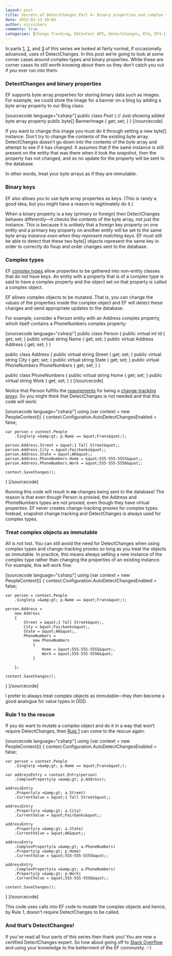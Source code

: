 ```yaml
---
layout: post
title: Secrets of DetectChanges Part 4: Binary properties and complex types
date: 2012-03-13 10:04
author: ajcvickers
comments: true
categories: [Change Tracking, DbContext API, DetectChanges, EF4, EF4.1, EF4.2, EF4.3, EF5, Entity Framework, Foreign Keys; Complex Types, POCO, Proxies, SaveChanges]
---
```

In parts <a href="http://blog.oneunicorn.com/2012/03/10/secrets-of-detectchanges-part-1-what-does-detectchanges-do/">1</a>, <a href="http://blog.oneunicorn.com/2012/03/11/secrets-of-detectchanges-part-2-when-is-detectchanges-called-automatically/">2</a>, and <a href="http://blog.oneunicorn.com/2012/03/12/secrets-of-detectchanges-part-3-switching-off-automatic-detectchanges/">3</a> of this series we looked at fairly normal, if occasionally advanced, uses of DetectChanges. In this post we’re going to look at some corner cases around complex types and binary properties. While these are corner cases its still worth knowing about them so they don’t catch you out if you ever run into them.<!--more-->
<h3>DetectChanges and binary properties</h3>
EF supports byte array properties for storing binary data such as images. For example, we could store the image for a banner on a blog by adding a byte array property to our Blog class:

[sourcecode language="csharp"]
public class Post
{
    // Just showing added byte array property
    public byte[] BannerImage { get; set; }
}
[/sourcecode]

If you want to change this image you must do it through setting a new byte[] instance. Don’t try to change the contents of the existing byte array. DetectChanges doesn’t go down into the contents of the byte array and attempt to see if it has changed. It assumes that if the same instance is still present on the entity that was there when it took the snapshot, then the property has not changed, and so no update for the property will be sent to the database.

In other words, treat your byte arrays as if they are immutable.
<h3>Binary keys</h3>
EF also allows you to use byte array properties as keys. (This is rarely a good idea, but you <em>might</em> have a reason to legitimately do it.)

When a binary property is a key (primary or foreign) then DetectChanges behaves differently—it checks the contents of the byte array, not just the instance. This is because it is unlikely that a foreign key property on one entity and a primary key property on another entity will be set to the same byte array instance <em>even when they represent matching keys</em>. EF must still be able to detect that these two byte[] objects represent the same key in order to correctly do fixup and order changes sent to the database.
<h3>Complex types</h3>
EF <a href="http://msdn.microsoft.com/en-us/library/bb738472.aspx">complex types</a> allow properties to be gathered into non-entity classes that do not have keys. An entity with a property that is of a complex type is said to have a complex property and the object set on that property is called a complex object.

EF allows complex objects to be mutated. That is, you can change the values of the properties inside the complex object and EF will detect these changes and send appropriate updates to the database.

For example, consider a Person entity with an Address complex property, which itself contains a PhoneNumbers complex property:

[sourcecode language="csharp"]
public class Person
{
    public virtual int Id { get; set; }
    public virtual string Name { get; set; }
    public virtual Address Address { get; set; }
}

public class Address
{
    public virtual string Street { get; set; }
    public virtual string City { get; set; }
    public virtual string State { get; set; }
    public virtual PhoneNumbers PhoneNumbers { get; set; }
}

public class PhoneNumbers
{
    public virtual string Home { get; set; }
    public virtual string Work { get; set; }
}
[/sourcecode]

Notice that Person fulfills the <a href="http://msdn.microsoft.com/en-us/library/dd468057.aspx">requirements</a> for being a <a href="http://blog.oneunicorn.com/2011/12/05/should-you-use-entity-framework-change-tracking-proxies/">change-tracking proxy</a>. So you might think that DetectChanges is not needed and that this code will work:

[sourcecode language="csharp"]
using (var context = new PeopleContext())
{
    context.Configuration.AutoDetectChangesEnabled = false;

    var person = context.People
        .Single(p =&amp;gt; p.Name == &quot;Frans&quot;);

    person.Address.Street = &quot;1 Tall Street&quot;;
    person.Address.City = &quot;Fairbanks&quot;;
    person.Address.State = &quot;AK&quot;;
    person.Address.PhoneNumbers.Home = &quot;555-555-5555&quot;;
    person.Address.PhoneNumbers.Work = &quot;555-555-5556&quot;;

    context.SaveChanges();
}
[/sourcecode]

Running this code will result in <strong>no</strong> changes being sent to the database! The reason is that even though Person is proxied, the Address and PhoneNumbers types are not proxied, even though they have virtual properties. EF never creates change-tracking proxies for complex types. Instead, snapshot change tracking and DetectChanges is always used for complex types.
<h3>Treat complex objects as immutable</h3>
All is not lost. You can still avoid the need for DetectChanges when using complex types and change-tracking proxies so long as you treat the objects as immutable. In practice, this means always setting a new instance of the complex type rather than changing the properties of an existing instance. For example, this will work fine:

[sourcecode language="csharp"]
using (var context = new PeopleContext())
{
    context.Configuration.AutoDetectChangesEnabled = false;

    var person = context.People
        .Single(p =&amp;gt; p.Name == &quot;Frans&quot;);

    person.Address =
        new Address
        {
            Street = &quot;1 Tall Street&quot;,
            City = &quot;Fairbanks&quot;,
            State = &quot;AK&quot;,
            PhoneNumbers =
                new PhoneNumbers
                {
                    Home = &quot;555-555-5555&quot;,
                    Work = &quot;555-555-5556&quot;
                }

        };

    context.SaveChanges();
}
[/sourcecode]

I prefer to always treat complex objects as immutable—they then become a good analogue for value types in DDD.
<h3>Rule 1 to the rescue</h3>
If you do want to mutate a complex object and do it in a way that won’t require DetectChanges, then <a href="http://blog.oneunicorn.com/2012/03/12/secrets-of-detectchanges-part-3-switching-off-automatic-detectchanges/">Rule 1</a> can come to the rescue again:

[sourcecode language="csharp"]
using (var context = new PeopleContext())
{
    context.Configuration.AutoDetectChangesEnabled = false;

    var person = context.People
        .Single(p =&amp;gt; p.Name == &quot;Frans&quot;);

    var addressEntry = context.Entry(person)
        .ComplexProperty(p =&amp;gt; p.Address);

    addressEntry
        .Property(a =&amp;gt; a.Street)
        .CurrentValue = &quot;1 Tall Street&quot;;

    addressEntry
        .Property(a =&amp;gt; a.City)
        .CurrentValue = &quot;Fairbanks&quot;;

    addressEntry
        .Property(a =&amp;gt; a.State)
        .CurrentValue = &quot;AK&quot;;

    addressEntry
        .ComplexProperty(a =&amp;gt; a.PhoneNumbers)
        .Property(p =&amp;gt; p.Home)
        .CurrentValue = &quot;555-555-5555&quot;;

    addressEntry
        .ComplexProperty(a =&amp;gt; a.PhoneNumbers)
        .Property(p =&amp;gt; p.Work)
        .CurrentValue = &quot;555-555-5556&quot;;

    context.SaveChanges();
}
[/sourcecode]

This code uses calls into EF code to mutate the complex objects and hence, by Rule 1, doesn’t require DetectChanges to be called.
<h3>And that’s DetectChanges!</h3>
If you’ve read all four parts of this series then thank you! You are now a certified DetectChanges expert. So how about going off to <a href="http://stackoverflow.com/">Stack Overflow</a> and using your knowledge to the betterment of the EF community. :-)
